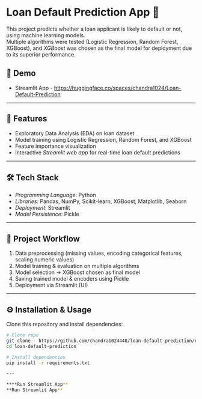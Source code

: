 # Loan Default Prediction App 🚀

This project predicts whether a loan applicant is likely to default or not, using machine learning models.  
Multiple algorithms were tested (Logistic Regression, Random Forest, XGBoost), and *XGBoost* was chosen as the final model for deployment due to its superior performance.  

## 🔗 Demo
- Streamlit App - https://huggingface.co/spaces/chandra1024/Loan-Default-Prediction

---

## 📌 Features
- Exploratory Data Analysis (EDA) on loan dataset  
- Model training using Logistic Regression, Random Forest, and XGBoost  
- Feature importance visualization  
- Interactive *Streamlit web app* for real-time loan default predictions  

---

## 🛠️ Tech Stack
- *Programming Language*: Python  
- *Libraries*: Pandas, NumPy, Scikit-learn, XGBoost, Matplotlib, Seaborn  
- *Deployment*: Streamlit 
- *Model Persistence*: Pickle  

---

## 📂 Project Workflow
1. Data preprocessing (missing values, encoding categorical features, scaling numeric values)  
2. Model training & evaluation on multiple algorithms  
3. Model selection → XGBoost chosen as final model  
4. Saving trained model & encoders using Pickle  
5. Deployment via Streamlit (UI) 

---

## ⚙️ Installation & Usage
Clone this repository and install dependencies:



```bash
# Clone repo
git clone - https://github.com/chandra1024448/loan-default-prediction/new/main
cd loan-default-prediction

# Install dependencies
pip install -r requirements.txt

---

****Run Streamlit App**
**Run Streamlit App**

